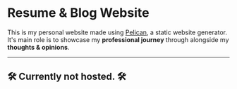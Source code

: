 # Resume & Blog Website
This is my personal website made using [Pelican](https://getpelican.com/), a static website generator. It's main role is to showcase my **professional journey** through alongside my **thoughts & opinions**.

---

## 🛠️ Currently not hosted. 🛠️
